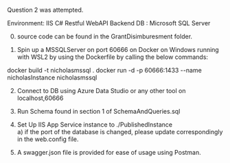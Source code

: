Question 2 was attempted.

Environment: IIS 
C# Restful WebAPI
Backend DB : Microsoft SQL Server 

0) source code can be found in the GrantDisimburesment folder.

1) Spin up a MSSQLServer on port 60666 on Docker on Windows running with WSL2 by using the Dockerfile by calling the below commands:

docker build -t nicholasmssql .
docker run -d -p 60666:1433 --name nicholasInstance nicholasmssql

2) Connect to DB using Azure Data Studio or any other tool on localhost,60666

3) Run Schema found in section 1 of SchemaAndQueries.sql

4) Set Up IIS App Service instance to ./PublishedInstance  
a) if the port of the database is changed, please update 	  correspondingly in the web.config file. 

5) A swagger.json file is provided for ease of usage using Postman.

